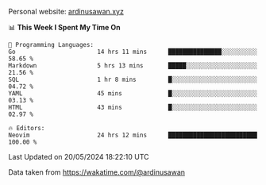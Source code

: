Personal website: [ardinusawan.xyz](https://ardinusawan.xyz)

<!--START_SECTION:waka-->
📊 **This Week I Spent My Time On** 

```text
💬 Programming Languages: 
Go                       14 hrs 11 mins      ███████████████░░░░░░░░░░   58.65 % 
Markdown                 5 hrs 13 mins       █████░░░░░░░░░░░░░░░░░░░░   21.56 % 
SQL                      1 hr 8 mins         █░░░░░░░░░░░░░░░░░░░░░░░░   04.72 % 
YAML                     45 mins             █░░░░░░░░░░░░░░░░░░░░░░░░   03.13 % 
HTML                     43 mins             █░░░░░░░░░░░░░░░░░░░░░░░░   02.97 % 

🔥 Editors: 
Neovim                   24 hrs 12 mins      █████████████████████████   100.00 % 
```


 Last Updated on 20/05/2024 18:22:10 UTC
<!--END_SECTION:waka-->
Data taken from https://wakatime.com/@ardinusawan

